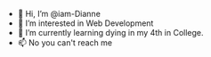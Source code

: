 - 👋 Hi, I’m @iam-Dianne
- 👀 I’m interested in Web Development
- 🌱 I’m currently learning dying in my 4th in College.
- 📫 No you can't reach me

<!---
iam-Dianne/iam-Dianne is a ✨ special ✨ repository because its `README.md` (this file) appears on your GitHub profile.
You can click the Preview link to take a look at your changes.
--->
